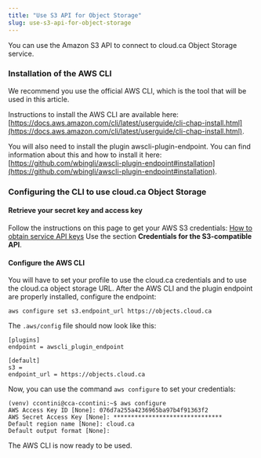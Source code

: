 ```yaml
---
title: "Use S3 API for Object Storage"
slug: use-s3-api-for-object-storage
---
```



You can use the Amazon S3 API to connect to cloud.ca Object Storage service.

### Installation of the AWS CLI

We recommend you use the official AWS CLI, which is the tool that will be used in this article.

Instructions to install the AWS CLI are available here: [https://docs.aws.amazon.com/cli/latest/userguide/cli-chap-install.html](https://docs.aws.amazon.com/cli/latest/userguide/cli-chap-install.html).

You will also need to install the plugin awscli-plugin-endpoint. You can find information about this and how to install it here: [https://github.com/wbingli/awscli-plugin-endpoint#installation](https://github.com/wbingli/awscli-plugin-endpoint#installation).

### Configuring the CLI to use cloud.ca Object Storage

#### Retrieve your secret key and access key
Follow the instructions on this page to get your AWS S3 credentials: [How to obtain service API keys](../how-to/how-to-obtain-service-api-keys.md) Use the section **Credentials for the S3-compatible API**.

#### Configure the AWS CLI

You will have to set your profile to use the cloud.ca credentials and to use the cloud.ca object storage URL. After the AWS CLI and the plugin endpoint are properly installed, configure the endpoint:

```
aws configure set s3.endpoint_url https://objects.cloud.ca
```

The `.aws/config` file should now look like this:

```
[plugins]
endpoint = awscli_plugin_endpoint

[default]
s3 =
endpoint_url = https://objects.cloud.ca
```

Now, you can use the command `aws configure` to set your credentials:

```
(venv) ccontini@cca-ccontini:~$ aws configure
AWS Access Key ID [None]: 076d7a255a4236965ba97b4f91363f2
AWS Secret Access Key [None]: *******************************
Default region name [None]: cloud.ca
Default output format [None]:
```

The AWS CLI is now ready to be used.
